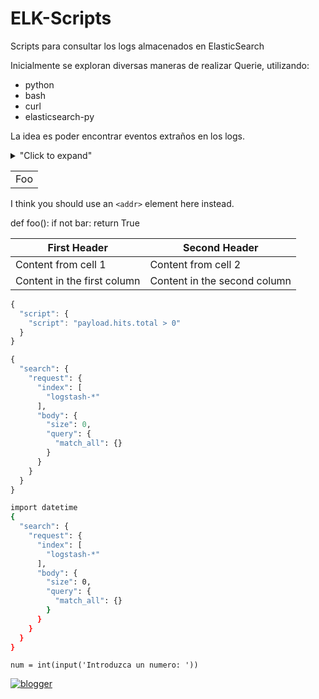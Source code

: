 # ELK-Scripts
Scripts para consultar los logs almacenados en ElasticSearch

Inicialmente se exploran diversas maneras de realizar Querie, utilizando:

* python
* bash
* curl
* elasticsearch-py

La idea es poder encontrar eventos extraños en los logs.

<details>
<summary>"Click to expand"</summary>
this is hidden
</details>



<table>
    <tr>
        <td>Foo</td>
    </tr>
</table>

I think you should use an
`<addr>` element here instead.

def foo():
    if not bar:
        return True
        
        
First Header | Second Header
------------ | -------------
Content from cell 1 | Content from cell 2
Content in the first column | Content in the second column


```javascript
{
  "script": {
    "script": "payload.hits.total > 0"
  }
}
```


```python
{
  "search": {
    "request": {
      "index": [
        "logstash-*"
      ],
      "body": {
        "size": 0,
        "query": {
          "match_all": {}
        }
      }
    }
  }
}
```

```bash
import datetime
{
  "search": {
    "request": {
      "index": [
        "logstash-*"
      ],
      "body": {
        "size": 0,
        "query": {
          "match_all": {}
        }
      }
    }
  }
}
```

`num = int(input('Introduzca un numero: '))`


[![blogger](http://icons.iconarchive.com/icons/carlosjj/google-jfk/128/blogger-icon.png)](https://jfernandomarquez.blogspot.com/) 
